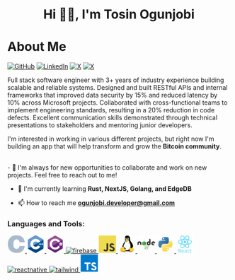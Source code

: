 <h1 align="center">Hi 👋🏾, I'm Tosin Ogunjobi</h1>

# About Me

[![GitHub](https://img.shields.io/badge/GitHub-%40oogunjob-239a3b.svg)](https://github.com/oogunjob)
[![LinkedIn](https://img.shields.io/badge/Linked-in-0c66c3.svg)](https://www.linkedin.com/in/oluwatosin-ogunjobi/)
[![X](https://img.shields.io/badge/X-%40tosinxogunjobi-222222.svg)](https://x.com/tosinxogunjobi)
[![X](https://komarev.com/ghpvc/?username=oogunjob&label=Profile%20views&color=0e75b6&style=flat)](https://github.com/oogunjob)

Full stack software engineer with 3+ years of industry experience building scalable and reliable systems. Designed and built RESTful APIs and internal frameworks that improved data security by 15% and reduced latency by 10% across Microsoft projects. Collaborated with cross-functional teams to implement engineering standards, resulting in a 20% reduction in code defects. Excellent communication skills demonstrated through technical presentations to stakeholders and mentoring junior developers.

I'm interested in working in various different projects, but right now I'm building an app that will help transform and grow the **Bitcoin community**.

<br/>
- 🤝 I'm always for new opportunities to collaborate and work on new projects. Feel free to reach out to me!

- 🌱 I'm currently learning **Rust, NextJS, Golang, and EdgeDB**

- 📫 How to reach me **ogunjobi.developer@gmail.com**


<h3 align="left">Languages and Tools:</h3>
<p align="left"> <a href="https://www.cprogramming.com/" target="_blank" rel="noreferrer"> <img src="https://raw.githubusercontent.com/devicons/devicon/master/icons/c/c-original.svg" alt="c" width="40" height="40"/> </a> <a href="https://www.w3schools.com/cpp/" target="_blank" rel="noreferrer"> <img src="https://raw.githubusercontent.com/devicons/devicon/master/icons/cplusplus/cplusplus-original.svg" alt="cplusplus" width="40" height="40"/> </a> <a href="https://www.w3schools.com/cs/" target="_blank" rel="noreferrer"> <img src="https://raw.githubusercontent.com/devicons/devicon/master/icons/csharp/csharp-original.svg" alt="csharp" width="40" height="40"/> </a> <a href="https://firebase.google.com/" target="_blank" rel="noreferrer"> <img src="https://www.vectorlogo.zone/logos/firebase/firebase-icon.svg" alt="firebase" width="40" height="40"/> </a> <a href="https://developer.mozilla.org/en-US/docs/Web/JavaScript" target="_blank" rel="noreferrer"> <img src="https://raw.githubusercontent.com/devicons/devicon/master/icons/javascript/javascript-original.svg" alt="javascript" width="40" height="40"/> </a> <a href="https://www.linux.org/" target="_blank" rel="noreferrer"> <img src="https://raw.githubusercontent.com/devicons/devicon/master/icons/linux/linux-original.svg" alt="linux" width="40" height="40"/> </a> <a href="https://nodejs.org" target="_blank" rel="noreferrer"> <img src="https://raw.githubusercontent.com/devicons/devicon/master/icons/nodejs/nodejs-original-wordmark.svg" alt="nodejs" width="40" height="40"/> </a> <a href="https://www.python.org" target="_blank" rel="noreferrer"> <img src="https://raw.githubusercontent.com/devicons/devicon/master/icons/python/python-original.svg" alt="python" width="40" height="40"/> </a> <a href="https://reactjs.org/" target="_blank" rel="noreferrer"> <img src="https://raw.githubusercontent.com/devicons/devicon/master/icons/react/react-original-wordmark.svg" alt="react" width="40" height="40"/> </a> <a href="https://reactnative.dev/" target="_blank" rel="noreferrer"> <img src="https://reactnative.dev/img/header_logo.svg" alt="reactnative" width="40" height="40"/> </a> <a href="https://tailwindcss.com/" target="_blank" rel="noreferrer"> <img src="https://www.vectorlogo.zone/logos/tailwindcss/tailwindcss-icon.svg" alt="tailwind" width="40" height="40"/> </a> <a href="https://www.typescriptlang.org/" target="_blank" rel="noreferrer"> <img src="https://raw.githubusercontent.com/devicons/devicon/master/icons/typescript/typescript-original.svg" alt="typescript" width="40" height="40"/> </a> </p>
